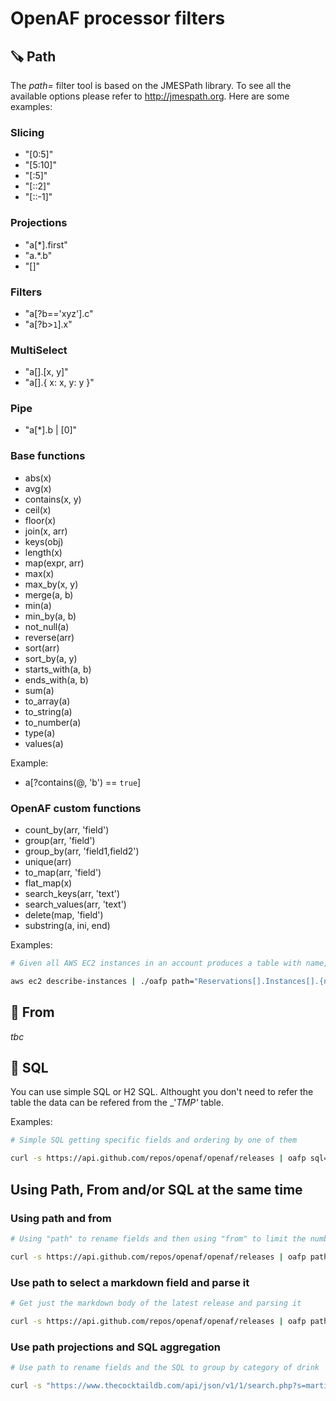 # OpenAF processor filters

## 🪚 Path

The _path=_ filter tool is based on the JMESPath library. To see all the available options please refer to http://jmespath.org. Here are some examples:

### Slicing

* "[0:5]"
* "[5:10]"
* "[:5]"
* "[::2]"
* "[::-1]"

### Projections

* "a[*].first"
* "a.*.b"
* "[]"

### Filters

* "a[?b=='xyz'].c"
* "a[?b>`1`].x"

### MultiSelect

* "a[].[x, y]"
* "a[].{ x: x, y: y }"

### Pipe

* "a[*].b | [0]"

### Base functions

* abs(x)
* avg(x)
* contains(x, y)
* ceil(x)
* floor(x)
* join(x, arr)
* keys(obj)
* length(x)
* map(expr, arr)
* max(x)
* max_by(x, y)
* merge(a, b)
* min(a)
* min_by(a, b)
* not_null(a)
* reverse(arr)
* sort(arr)
* sort_by(a, y)
* starts_with(a, b)
* ends_with(a, b)
* sum(a)
* to_array(a)
* to_string(a)
* to_number(a)
* type(a)
* values(a)

Example:

* a[?contains(@, 'b') == `true`]

### OpenAF custom functions

* count_by(arr, 'field')
* group(arr, 'field')
* group_by(arr, 'field1,field2')
* unique(arr)
* to_map(arr, 'field')
* flat_map(x)
* search_keys(arr, 'text')
* search_values(arr, 'text')
* delete(map, 'field')
* substring(a, ini, end)

Examples:

```bash
# Given all AWS EC2 instances in an account produces a table with name, type, vpc and private ip sorted by vpn

aws ec2 describe-instances | ./oafp path="Reservations[].Instances[].{name:join('',Tags[?Key=='Name'].Value),type:InstanceType,vpc:VpcId,ip:PrivateIpAddress} | sort_by(@, &vpc)" output=ctable
```

## 🏹 From

_tbc_

## 🤔 SQL

You can use simple SQL or H2 SQL. Althought you don't need to refer the table the data can be refered from the _'_TMP'_ table.

Examples:

```bash
# Simple SQL getting specific fields and ordering by one of them

curl -s https://api.github.com/repos/openaf/openaf/releases | oafp sql="select name, tag_name, published_at order by published_at" output=ctable

```

## Using Path, From and/or SQL at the same time

### Using path and from

```bash
# Using "path" to rename fields and then using "from" to limit the number of records

curl -s https://api.github.com/repos/openaf/openaf/releases | oafp path="[].{version:name, description:body}" from="limit(3)"
```

### Use path to select a markdown field and parse it

```bash
# Get just the markdown body of the latest release and parsing it

curl -s https://api.github.com/repos/openaf/openaf/releases | oafp path="[0].body" output=md
```

### Use path projections and SQL aggregation

```bash
# Use path to rename fields and the SQL to group by category of drink

curl -s "https://www.thecocktaildb.com/api/json/v1/1/search.php?s=martini" | oafp path="drinks[].{drink:strDrink,category:strCategory,alchool:strAlcoholic}" sql="select \"category\", count(1) \"count\" group by \"category\"" output=ctable
```
